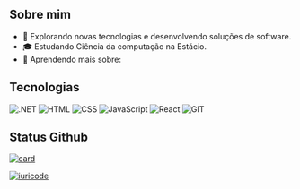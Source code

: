 ## Sobre mim

- 🤔 Explorando novas tecnologias e desenvolvendo soluções de software.
- 🎓 Estudando Ciência da computação na Estácio.
- 🌱 Aprendendo mais sobre:

## Tecnologias

![.NET](https://img.shields.io/badge/.NET-5C2D91?style=for-the-badge&logo=.net&logoColor=white
)
![HTML](https://img.shields.io/badge/HTML5-E34F26?style=for-the-badge&logo=html5&logoColor=white
)
![CSS](https://img.shields.io/badge/CSS3-1572B6?style=for-the-badge&logo=css3&logoColor=white
)
![JavaScript](https://img.shields.io/badge/JavaScript-F7DF1E?style=for-the-badge&logo=javascript&logoColor=black
)
![React](https://img.shields.io/badge/React-20232A?style=for-the-badge&logo=react&logoColor=61DAFB)
![GIT](https://img.shields.io/badge/Git-E34F26?style=for-the-badge&logo=git&logoColor=white
)

## Status Github
[![card](https://github-readme-stats.vercel.app/api?username=devEduSantos&theme=radical&show_icons=true)](https://github.com/anuraghazra/github-readme-stats)

[![iuricode](https://github-readme-stats.vercel.app/api/top-langs/?username=eduDevSantos&theme=radical&layout=compact)](https://github.com/anuraghazra/github-readme-stats)
